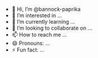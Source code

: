 - 👋 Hi, I’m @bannock-paprika
- 👀 I’m interested in ...
- 🌱 I’m currently learning ...
- 💞️ I’m looking to collaborate on ...
- 📫 How to reach me ...
- 😄 Pronouns: ...
- ⚡ Fun fact: ...

<!---
bannock-paprika/bannock-paprika is a ✨ special ✨ repository because its `README.md` (this file) appears on your GitHub profile.
You can click the Preview link to take a look at your changes.
--->
